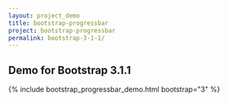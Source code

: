 ```yaml
---
layout: project_demo
title: bootstrap-progressbar
project: bootstrap-progressbar
permalink: bootstrap-3-1-1/
---
```


<script type="text/javascript">
    loadCSS("{{ page.url }}../css/bootstrap-progressbar-3.1.1.css")
</script>

<h2 class="text-center">Demo for Bootstrap 3.1.1</h2>

{% include bootstrap_progressbar_demo.html bootstrap="3" %}
